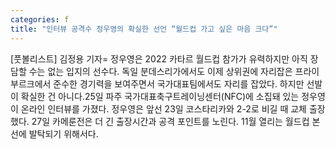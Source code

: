```yaml
---
categories: f
title: "인터뷰 공격수 정우영의 확실한 선언 “월드컵 가고 싶은 마음 크다”"
---
```

[풋볼리스트] 김정용 기자= 정우영은 2022 카타르 월드컵 참가가 유력하지만 아직 장담할 수는 없는 입지의 선수다. 독일 분데스리가에서도 이제 상위권에 자리잡은 프라이부르크에서 준수한 경기력을 보여주면서 국가대표팀에서도 자리를 잡았다. 하지만 선발이 확실한 건 아니다.25일 파주 국가대표축구트레이닝센터(NFC)에 소집돼 있는 정우영이 온라인 인터뷰를 가졌다. 정우영은 앞선 23일 코스타리카와 2-2로 비길 때 교체 출장했다. 27일 카메룬전은 더 긴 출장시간과 공격 포인트를 노린다. 11월 열리는 월드컵 본선에 발탁되기 위해서다.
